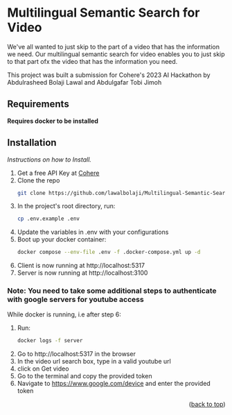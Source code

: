 # Multilingual Semantic Search for Video

We've all wanted to just skip to the part of a video that has the information we need. Our multilingual semantic search for video enables you to just skip to that part ofx the video that has the information you need.

This project was built a submission for Cohere's 2023 AI Hackathon by Abdulrasheed Bolaji Lawal and Abdulgafar Tobi Jimoh

## Requirements
**Requires docker to be installed**

## Installation

_Instructions on how to Install._

1. Get a free API Key at [Cohere](https://cohere.com)
2. Clone the repo
   ```sh
   git clone https://github.com/lawalbolaji/Multilingual-Semantic-Search-for-Video
   ```
3. In the project's root directory, run:
    ```sh
    cp .env.example .env
    ```
4. Update the variables in .env with your configurations
5. Boot up your docker container:
   ```sh
   docker compose --env-file .env -f .docker-compose.yml up -d
   ```
6. Client is now running at http://localhost:5317
7. Server is now running at http://localhost:3100

### Note: You need to take some additional steps to authenticate with google servers for youtube access
   While docker is running, i.e after step 6:
 1. Run:
    ```sh
    docker logs -f server
    ```
 2. Go to http://localhost:5317 in the browser
 3. In the video url search box, type in a valid youtube url
 4. click on Get video
 5. Go to the terminal and copy the provided token
 6. Navigate to https://www.google.com/device and enter the provided token

<p align="right">(<a href="#readme-top">back to top</a>)</p>


